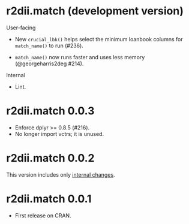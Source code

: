 # r2dii.match (development version)

User-facing

* New `crucial_lbk()` helps select the minimum loanbook columns for `match_name()` to run (#236).

* `match_name()` now runs faster and uses less memory (@georgeharris2deg #214).

Internal

* Lint.

# r2dii.match 0.0.3

* Enforce dplyr >= 0.8.5 (#216).
* No longer import vctrs; it is unused.

# r2dii.match 0.0.2

This version includes only [internal changes](https://github.com/2DegreesInvesting/r2dii.match/releases/tag/v0.0.2). 

# r2dii.match 0.0.1

* First release on CRAN.
